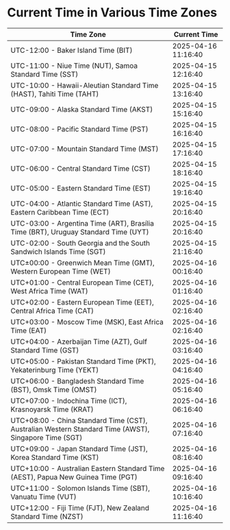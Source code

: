 # Current Time in Various Time Zones

| Time Zone | Current Time |
|-----------|--------------|
| UTC-12:00 - Baker Island Time (BIT) | 2025-04-16 11:16:40 |
| UTC-11:00 - Niue Time (NUT), Samoa Standard Time (SST) | 2025-04-15 12:16:40 |
| UTC-10:00 - Hawaii-Aleutian Standard Time (HAST), Tahiti Time (TAHT) | 2025-04-15 13:16:40 |
| UTC-09:00 - Alaska Standard Time (AKST) | 2025-04-15 15:16:40 |
| UTC-08:00 - Pacific Standard Time (PST) | 2025-04-15 16:16:40 |
| UTC-07:00 - Mountain Standard Time (MST) | 2025-04-15 17:16:40 |
| UTC-06:00 - Central Standard Time (CST) | 2025-04-15 18:16:40 |
| UTC-05:00 - Eastern Standard Time (EST) | 2025-04-15 19:16:40 |
| UTC-04:00 - Atlantic Standard Time (AST), Eastern Caribbean Time (ECT) | 2025-04-15 20:16:40 |
| UTC-03:00 - Argentina Time (ART), Brasília Time (BRT), Uruguay Standard Time (UYT) | 2025-04-15 20:16:40 |
| UTC-02:00 - South Georgia and the South Sandwich Islands Time (SGT) | 2025-04-15 21:16:40 |
| UTC±00:00 - Greenwich Mean Time (GMT), Western European Time (WET) | 2025-04-16 00:16:40 |
| UTC+01:00 - Central European Time (CET), West Africa Time (WAT) | 2025-04-16 01:16:40 |
| UTC+02:00 - Eastern European Time (EET), Central Africa Time (CAT) | 2025-04-16 02:16:40 |
| UTC+03:00 - Moscow Time (MSK), East Africa Time (EAT) | 2025-04-16 02:16:40 |
| UTC+04:00 - Azerbaijan Time (AZT), Gulf Standard Time (GST) | 2025-04-16 03:16:40 |
| UTC+05:00 - Pakistan Standard Time (PKT), Yekaterinburg Time (YEKT) | 2025-04-16 04:16:40 |
| UTC+06:00 - Bangladesh Standard Time (BST), Omsk Time (OMST) | 2025-04-16 05:16:40 |
| UTC+07:00 - Indochina Time (ICT), Krasnoyarsk Time (KRAT) | 2025-04-16 06:16:40 |
| UTC+08:00 - China Standard Time (CST), Australian Western Standard Time (AWST), Singapore Time (SGT) | 2025-04-16 07:16:40 |
| UTC+09:00 - Japan Standard Time (JST), Korea Standard Time (KST) | 2025-04-16 08:16:40 |
| UTC+10:00 - Australian Eastern Standard Time (AEST), Papua New Guinea Time (PGT) | 2025-04-16 09:16:40 |
| UTC+11:00 - Solomon Islands Time (SBT), Vanuatu Time (VUT) | 2025-04-16 10:16:40 |
| UTC+12:00 - Fiji Time (FJT), New Zealand Standard Time (NZST) | 2025-04-16 11:16:40 |
